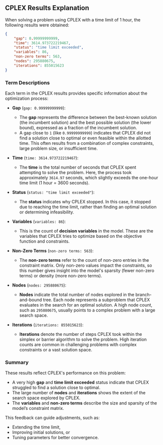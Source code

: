 ## CPLEX Results Explanation

When solving a problem using CPLEX with a time limit of 1 hour, the following results were obtained:

```json
{
    "gap": 0.99999999999,
    "time": 3614.973722219467,
    "status": "time limit exceeded",
    "variables": 86,
    "non-zero terms": 563,
    "nodes": 295880675,
    "iterations": 855015623
}
```


### Term Descriptions

Each term in the CPLEX results provides specific information about the optimization process:

- **Gap** (`gap: 0.99999999999`):
  - The **gap** represents the difference between the best-known solution (the incumbent solution) and the best possible solution (the lower bound), expressed as a fraction of the incumbent solution.
  - A gap close to `1` (like `0.99999999999`) indicates that CPLEX did not find a solution close to optimal or even feasible within the allotted time. This often results from a combination of complex constraints, large problem size, or insufficient time.

- **Time** (`time: 3614.973722219467`):
  - The **time** is the total number of seconds that CPLEX spent attempting to solve the problem. Here, the process took approximately `3614.97` seconds, which slightly exceeds the one-hour time limit (1 hour = 3600 seconds).

- **Status** (`status: "time limit exceeded"`):
  - The **status** indicates why CPLEX stopped. In this case, it stopped due to reaching the time limit, rather than finding an optimal solution or determining infeasibility.

- **Variables** (`variables: 86`):
  - This is the count of **decision variables** in the model. These are the variables that CPLEX tries to optimize based on the objective function and constraints.

- **Non-Zero Terms** (`non-zero terms: 563`):
  - The **non-zero terms** refer to the count of non-zero entries in the constraint matrix. Only non-zero values impact the constraints, so this number gives insight into the model's sparsity (fewer non-zero terms) or density (more non-zero terms).

- **Nodes** (`nodes: 295880675`):
  - **Nodes** indicate the total number of nodes explored in the branch-and-bound tree. Each node represents a subproblem that CPLEX evaluates in the search for an optimal solution. A high node count, such as `295880675`, usually points to a complex problem with a large search space.

- **Iterations** (`iterations: 855015623`):
  - **Iterations** denote the number of steps CPLEX took within the simplex or barrier algorithm to solve the problem. High iteration counts are common in challenging problems with complex constraints or a vast solution space.

### Summary

These results reflect CPLEX's performance on this problem:
- A very high **gap** and **time limit exceeded** status indicate that CPLEX struggled to find a solution close to optimal.
- The large number of **nodes** and **iterations** shows the extent of the search space explored by CPLEX.
- The **variables** and **non-zero terms** describe the size and sparsity of the model’s constraint matrix.

This feedback can guide adjustments, such as:
- Extending the time limit,
- Improving initial solutions, or
- Tuning parameters for better convergence.

